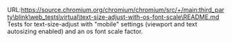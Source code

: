 URL:https://source.chromium.org/chromium/chromium/src/+/main:third_party\blink\web_tests\virtual\text-size-adjust-with-os-font-scale\README.md
Tests for text-size-adjust with "mobile" settings (viewport and text
autosizing enabled) and an os font scale factor.
